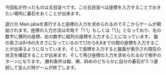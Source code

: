 今回私が作ったものは五目並べです。この五目並べは座標を入力することでおきたい場所に碁石をおくことが出来ます。

遊び方
Main.jabaを実行すると座標の入力を求められるのでそこからゲームが開始されます。座標の入力方法は半角で「1 1」もしくは「1,1」となっており、左の数字に横列の座標、右の数字に縦列の座標を入力することになっています。
盤の長さは8×8の大きさになっているので1,1から8,8までの間の座標を入力することが出来るようになっています。そして座標を入力すると盤面が表示され現在の状況を確認することが出来ます。そして再び座標の入力を求められるので相手のターンになります。
勝利条件は縦、横、斜めのどちらかに自分の碁石が５つ連続して並んだ時ゲームが終了します。



